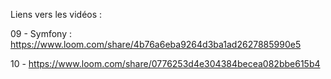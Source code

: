 Liens vers les vidéos : 

09 - Symfony : https://www.loom.com/share/4b76a6eba9264d3ba1ad2627885990e5 

10 - https://www.loom.com/share/0776253d4e304384becea082bbe615b4 





